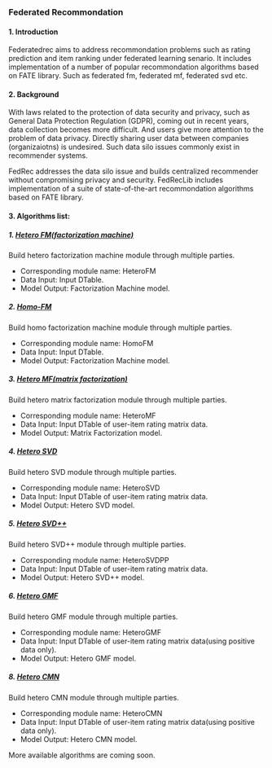 ### Federated Recommondation

#### 1. Introduction

Federatedrec aims to address recommondation problems such as rating prediction and item ranking under federated learning senario. It includes implementation of a number of popular recommondation algorithms based on FATE library. Such as federated fm, federated mf, federated svd etc.

#### 2. Background

With laws related to the protection of data security and privacy, such as General Data Protection Regulation (GDPR), coming out in recent years, data collection becomes more difficult. And users give more attention to the problem of data privacy. Directly sharing user data between companies (organizaiotns) is undesired. Such data silo issues commonly exist in recommender systems.

FedRec addresses the data silo issue and builds centralized recommender without compromising privacy and security. FedRecLib includes implementation of a suite of state-of-the-art recommondation algorithms based on FATE library.

#### 3. Algorithms list:

##### 1. [Hetero FM(factorization machine)](./factorization_machine/README.md)
Build hetero factorization machine module through multiple parties.

- Corresponding module name: HeteroFM
- Data Input: Input DTable.
- Model Output: Factorization Machine model.

##### 2. [Homo-FM](./factorization_machine/README.md)
Build homo factorization machine module through multiple parties.

- Corresponding module name: HomoFM
- Data Input: Input DTable.
- Model Output: Factorization Machine model.

##### 3. [Hetero MF(matrix factorization)](./matrix_factorization/README.md)
Build hetero matrix factorization module through multiple parties.

- Corresponding module name: HeteroMF
- Data Input: Input DTable of user-item rating matrix data.
- Model Output: Matrix Factorization model.


##### 4. [Hetero SVD](./svd/README.md)
Build hetero SVD module through multiple parties.

- Corresponding module name: HeteroSVD
- Data Input: Input DTable of user-item rating matrix data.
- Model Output: Hetero SVD model.


##### 5. [Hetero SVD++](./svdpp/README.md)
Build hetero SVD++ module through multiple parties.

- Corresponding module name: HeteroSVDPP
- Data Input: Input DTable of user-item rating matrix data.
- Model Output: Hetero SVD++ model.

##### 6. [Hetero GMF](./general_mf/README.md)
Build hetero GMF module through multiple parties.

- Corresponding module name: HeteroGMF
- Data Input: Input DTable of user-item rating matrix data(using positive data only).
- Model Output: Hetero GMF model.

##### 8. [Hetero CMN](./collaborative_memory/README.md)
Build hetero CMN module through multiple parties.

- Corresponding module name: HeteroCMN
- Data Input: Input DTable of user-item rating matrix data(using positive data only).
- Model Output: Hetero CMN model.

More available algorithms are coming soon.

